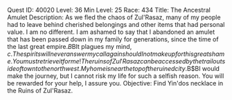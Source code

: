 Quest ID: 40020
Level: 36
Min Level: 25
Race: 434
Title: The Ancestral Amulet
Description: As we fled the chaos of Zul'Rasaz, many of my people had to leave behind cherished belongings and other items that had personal value. I am no different. I am ashamed to say that I abandoned an amulet that has been passed down in my family for generations, since the time of the last great empire.$B$BIt plagues my mind, $c. The spirits will never answer my call again should I not make up for this great shame. You must retrieve it for me! The ruins of Zul'Rasaz can be accessed by the trail outside of town to the northwest. My home is near the top of the ruined city.$B$BI would make the journey, but I cannot risk my life for such a selfish reason. You will be rewarded for your help, I assure you.
Objective: Find Yin'dos necklace in the Ruins of Zul'Rasaz.
